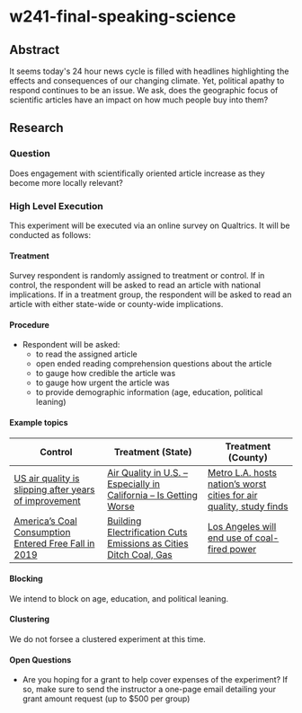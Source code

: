# w241-final-speaking-science

## Abstract
It seems today's 24 hour news cycle is filled with headlines highlighting the effects and consequences of our changing climate. Yet, political apathy to respond continues to be an issue. We ask, does the geographic focus of scientific articles have an impact on how much people buy into them?

## Research 
### Question 
Does engagement with scientifically oriented article increase as they become more locally relevant? 

### High Level Execution
This experiment will be executed via an online survey on Qualtrics. It will be conducted as follows: 

#### Treatment
Survey respondent is randomly assigned to treatment or control. If in control, the respondent will be asked to read an article with national implications. If in a treatment group, the respondent will be asked to read an article with either state-wide or county-wide implications. 

#### Procedure 
* Respondent will be asked: 
    * to read the assigned article 
    * open ended reading comprehension questions about the article 
    * to gauge how credible the article was
    * to gauge how urgent the article was
    * to provide demographic information (age, education, political leaning)

#### Example topics
| Control | Treatment (State) | Treatment (County) |
|---------|-------------------|--------------------|  
| [US air quality is slipping after years of improvement](https://apnews.com/d3515b79af1246d08f7978f026c9092b) | [Air Quality in U.S. – Especially in California – Is Getting Worse](https://cal.streetsblog.org/2019/10/22/new-report-says-air-quality-in-u-s-especially-in-california-is-getting-worse/) | [Metro L.A. hosts nation’s worst cities for air quality, study finds](https://www.presstelegram.com/2020/02/28/metro-l-a-hosts-nations-worst-cities-for-air-quality-study-finds/) | 
| [America’s Coal Consumption Entered Free Fall in 2019](https://www.theatlantic.com/science/archive/2020/01/americas-coal-consumption-entered-free-fall-2019/604543/) | [Building Electrification Cuts Emissions as Cities Ditch Coal, Gas](https://www.sierraclub.org/sierra/building-electrification-cuts-emissions-cities-ditch-coal-gas) | [Los Angeles will end use of coal-fired power](https://www.reuters.com/article/us-coal-losangeles/los-angeles-will-end-use-of-coal-fired-power-idUSTRE56165X20090702) |


#### Blocking
We intend to block on age, education, and political leaning.

#### Clustering
We do not forsee a clustered experiment at this time. 

#### Open Questions 
* Are you hoping for a grant to help cover expenses of the experiment? If so, make sure to send the instructor a one-page email detailing your grant amount request (up to $500 per group)